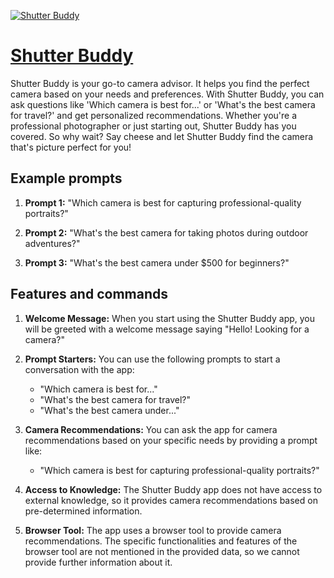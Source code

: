 [![Shutter Buddy](https://files.oaiusercontent.com/file-BT7xQwQyGyPcLjVDXSXqPFCY?se=2123-10-17T11%3A47%3A47Z&sp=r&sv=2021-08-06&sr=b&rscc=max-age%3D31536000%2C%20immutable&rscd=attachment%3B%20filename%3D964c8614-7e42-4c9f-9f35-05968359ec96.png&sig=scW3ZjIrkPowLplnd%2BiZw0EDGUoOg4/GqjewRvZMWSw%3D)](https://chat.openai.com/g/g-vle3tbVlM-shutter-buddy)

# [Shutter Buddy](https://chat.openai.com/g/g-vle3tbVlM-shutter-buddy)

Shutter Buddy is your go-to camera advisor. It helps you find the perfect camera based on your needs and preferences. With Shutter Buddy, you can ask questions like 'Which camera is best for...' or 'What's the best camera for travel?' and get personalized recommendations. Whether you're a professional photographer or just starting out, Shutter Buddy has you covered. So why wait? Say cheese and let Shutter Buddy find the camera that's picture perfect for you!

## Example prompts

1. **Prompt 1:** "Which camera is best for capturing professional-quality portraits?"

2. **Prompt 2:** "What's the best camera for taking photos during outdoor adventures?"

3. **Prompt 3:** "What's the best camera under $500 for beginners?"

## Features and commands

1. **Welcome Message:** When you start using the Shutter Buddy app, you will be greeted with a welcome message saying "Hello! Looking for a camera?"

2. **Prompt Starters:** You can use the following prompts to start a conversation with the app:
   - "Which camera is best for..."
   - "What's the best camera for travel?"
   - "What's the best camera under..."

3. **Camera Recommendations:** You can ask the app for camera recommendations based on your specific needs by providing a prompt like:
   - "Which camera is best for capturing professional-quality portraits?"

4. **Access to Knowledge:** The Shutter Buddy app does not have access to external knowledge, so it provides camera recommendations based on pre-determined information.

5. **Browser Tool:** The app uses a browser tool to provide camera recommendations. The specific functionalities and features of the browser tool are not mentioned in the provided data, so we cannot provide further information about it.